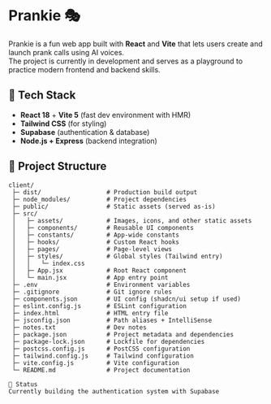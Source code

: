 # Prankie 🎭

Prankie is a fun web app built with **React** and **Vite** that lets users create and launch prank calls using AI voices.  
The project is currently in development and serves as a playground to practice modern frontend and backend skills.

## 🚀 Tech Stack
- **React 18** + **Vite 5** (fast dev environment with HMR)  
- **Tailwind CSS** (for styling)  
- **Supabase** (authentication & database)  
- **Node.js + Express** (backend integration)  

## 📂 Project Structure

```plaintext
client/
 ├─ dist/                  # Production build output
 ├─ node_modules/          # Project dependencies
 ├─ public/                # Static assets (served as-is)
 ├─ src/
 │   ├─ assets/            # Images, icons, and other static assets
 │   ├─ components/        # Reusable UI components
 │   ├─ constants/         # App-wide constants
 │   ├─ hooks/             # Custom React hooks
 │   ├─ pages/             # Page-level views
 │   ├─ styles/            # Global styles (Tailwind entry)
 │   │   └─ index.css
 │   ├─ App.jsx            # Root React component
 │   └─ main.jsx           # App entry point
 ├─ .env                   # Environment variables
 ├─ .gitignore             # Git ignore rules
 ├─ components.json        # UI config (shadcn/ui setup if used)
 ├─ eslint.config.js       # ESLint configuration
 ├─ index.html             # HTML entry file
 ├─ jsconfig.json          # Path aliases + IntelliSense
 ├─ notes.txt              # Dev notes
 ├─ package.json           # Project metadata and dependencies
 ├─ package-lock.json      # Lockfile for dependencies
 ├─ postcss.config.js      # PostCSS configuration
 ├─ tailwind.config.js     # Tailwind configuration
 ├─ vite.config.js         # Vite configuration
 └─ README.md              # Project documentation

📝 Status
Currently building the authentication system with Supabase
